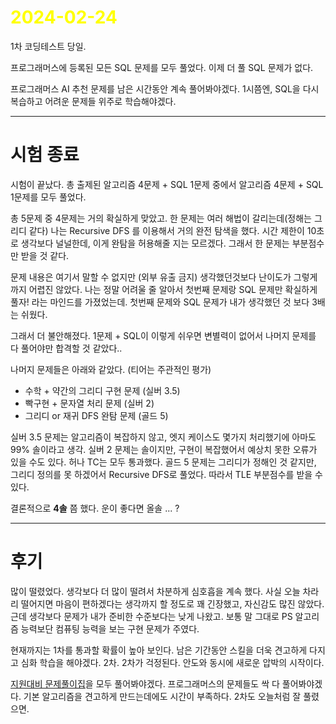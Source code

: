 # <span style="color:yellow">2024-02-24</span>

1차 코딩테스트 당일.

프로그래머스에 등록된 모든 SQL 문제를 모두 풀었다.
이제 더 풀 SQL 문제가 없다.

프로그래머스 AI 추천 문제를 남은 시간동안 계속 풀어봐야겠다.
1시쯤엔, SQL을 다시 복습하고 어려운 문제들 위주로 학습해야겠다.


- - -


# 시험 종료

시험이 끝났다.
총 출제된 알고리즘 4문제 + SQL 1문제 중에서
알고리즘 4문제 + SQL 1문제를 모두 풀었다.

총 5문제 중 4문제는 거의 확실하게 맞았고.
한 문제는 여러 해법이 갈리는데(정해는 그리디 같다) 나는 Recursive DFS 를 이용해서 거의 완전 탐색을 했다.
시간 제한이 10초로 생각보다 널널한데, 이게 완탐을 허용해줄 지는 모르겠다. 그래서 한 문제는 부분점수만 받을 것 같다.

문제 내용은 여기서 말할 수 없지만 (외부 유출 금지)
생각했던것보다 난이도가 그렇게까지 어렵진 않았다. 나는 정말 어려울 줄 알아서 첫번째 문제랑 SQL 문제만 확실하게 풀자! 라는 마인드를 가졌었는데. 첫번째 문제와 SQL 문제가 내가 생각했던 것 보다 3배는 쉬웠다.

그래서 더 불안해졌다. 1문제 + SQL이 이렇게 쉬우면 변별력이 없어서 나머지 문제를 다 풀어야만 합격할 것 같았다..

나머지 문제들은 아래와 같았다. (티어는 주관적인 평가)

- 수학 + 약간의 그리디 구현 문제 (실버 3.5)
- 빡구현 + 문자열 처리 문제 (실버 2)
- 그리디 or 재귀 DFS 완탐 문제 (골드 5)


실버 3.5 문제는 알고리즘이 복잡하지 않고, 엣지 케이스도 몇가지 처리했기에 아마도 99% 솔이라고 생각.
실버 2 문제는 솔이지만, 구현이 복잡했어서 예상치 못한 오류가 있을 수도 있다. 허나 TC는 모두 통과했다.
골드 5 문제는 그리디가 정해인 것 같지만, 그리디 정의를 못 하겠어서 Recursive DFS로 풀었다. 따라서 TLE 부분점수를 받을 수 있다.


결론적으로 **4솔** 쯤 했다. 운이 좋다면 올솔 ... ?



- - -


# 후기

많이 떨렸었다. 생각보다 더 많이 떨려서 차분하게 심호흡을 계속 했다.
사실 오늘 차라리 떨어지면 마음이 편하겠다는 생각까지 할 정도로 꽤 긴장했고, 자신감도 많진 않았다.
근데 생각보다 문제가 내가 준비한 수준보다는 낮게 나왔고. 보통 말 그대로 PS 알고리즘 능력보단 컴퓨팅 능력을 보는 구현 문제가 주였다.

현재까지는 1차를 통과할 확률이 높아 보인다. 남은 기간동안 스킬을 더욱 견고하게 다지고 심화 학습을 해야겠다.
2차. 2차가 걱정된다. 안도와 동시에 새로운 압박의 시작이다\.

[지원대비 문제풀이집](https://www.acmicpc.net/workbook/view/10475)을 모두 풀어봐야겠다.
프로그래머스의 문제들도 싹 다 풀어봐야겠다.
기본 알고리즘을 견고하게 만드는데에도 시간이 부족하다. 2차도 오늘처럼 잘 풀렸으면.




